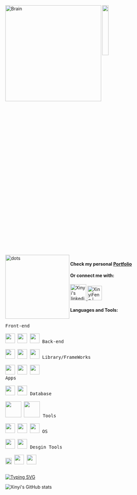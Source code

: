 <img align="left" alt="Brain" width="300" src="https://miro.medium.com/max/1400/1*qdAW1TjCN57h1lbuuzvchg.gif">


  <img src="https://github.com/vimalverma558/vimalverma558/blob/v2/img/hello.gif" width="20%">
   <img align="left" alt="dots" width="200" src="http://orig10.deviantart.net/6512/f/2013/236/1/5/heart_gif_by_heyrobots-d6jl5ut.png">

#### Check my personal [Portfolio](https://xinyis-portfolio-16341a.webflow.io/)

#### Or connect me with: 
<a href="https://www.linkedin.com/in/xinyi-feng-7b407622a/">
 <img alt="Xinyi's linkedin" src="https://www.logo.wine/a/logo/LinkedIn/LinkedIn-Icon-Logo.wine.svg" style= "width:50px;">
</a>
<a href="mailto:xinyifeng94@gmail.com">
<img align="mid" alt="XinyiFeng | email" width="45px" src="https://www.logo.wine/a/logo/Gmail/Gmail-Logo.wine.svg" src = "xinyifeng94@gmail.com" />
</a>

#### Languages and Tools:
<p style="display: inline-block;" align="left">
  <kbd>
    <kbd>Front-end</kbd>
    <br>
    <br>
    <img width="30px" src="https://cdn.jsdelivr.net/gh/devicons/devicon/icons/html5/html5-original.svg" /> 
    <img width="30px" src="https://cdn.jsdelivr.net/gh/devicons/devicon/icons/css3/css3-plain.svg" /> 
    <img width="30px" src="https://cdn.jsdelivr.net/gh/devicons/devicon/icons/javascript/javascript-original.svg" />
  </kbd>
  <kbd>
    <kbd>Back-end</kbd>
    <br>
    <br>
    <img width="30px" src="https://cdn.jsdelivr.net/gh/devicons/devicon/icons/php/php-original.svg" />
    <img width="30px" src="https://cdn.jsdelivr.net/gh/devicons/devicon/icons/typescript/typescript-original.svg" />
    <img width="30px" src="https://cdn.jsdelivr.net/gh/devicons/devicon/icons/nodejs/nodejs-original.svg" />
  </kbd>
  <kbd>
    <kbd>Library/FrameWorks</kbd>
    <br>
    <br>
    <img width="30px" src="https://cdn.jsdelivr.net/gh/devicons/devicon/icons/bootstrap/bootstrap-original.svg" />
    <img width="30px" src="https://cdn.jsdelivr.net/gh/devicons/devicon/icons/react/react-original.svg" />
    <img width="30px" src="https://cdn.jsdelivr.net/gh/devicons/devicon/icons/vuejs/vuejs-original.svg" />
  </kbd>
  <br>
  <kbd>
    <kbd>Apps</kbd>
    <br>
    <br>
    <img width="30px" src="https://cdn.jsdelivr.net/gh/devicons/devicon/icons/java/java-original.svg" />
    <img width="30px" src="https://cdn.jsdelivr.net/gh/devicons/devicon/icons/kotlin/kotlin-original.svg" />
  </kbd>
  <kbd>
    <kbd>Database</kbd>
    <br>
    <br>
    <img width="50px" src="https://firebase.google.com/static/downloads/brand-guidelines/PNG/logo-built_black.png" />
    <img width="50px" src="https://www.mysql.com/common/logos/logo-mysql-170x115.png" />
  </kbd>
  <kbd>
    <kbd>Tools</kbd>
    <br>
    <br>
    <img width="30px" src="https://cdn.jsdelivr.net/gh/devicons/devicon/icons/vscode/vscode-original.svg" />
    <img width="30px" src="https://upload.wikimedia.org/wikipedia/commons/9/9c/IntelliJ_IDEA_Icon.svg" />
    <img width="30px" src="https://upload.wikimedia.org/wikipedia/commons/1/1d/PyCharm_Icon.svg">
  </kbd>
  <kbd>
    <kbd>OS</kbd>
    <br>
    <br>
    <img width="30px" src="https://cdn.jsdelivr.net/gh/devicons/devicon/icons/linux/linux-original.svg" />
    <img width="30px" src="https://cdn.jsdelivr.net/gh/devicons/devicon/icons/windows8/windows8-original.svg" />
  </kbd>
  <kbd>
    <kbd>Desgin Tools</kbd>
    <br>
    <br>
    <img width="20px" src="https://upload.wikimedia.org/wikipedia/commons/3/33/Figma-logo.svg" />
    <img width="30px" src="https://cdn.icon-icons.com/icons2/2699/PNG/512/webflow_logo_icon_169218.png" />
    <img width="30px" src="https://cdn.icon-icons.com/icons2/3053/PNG/512/adobe_cc_macos_bigsur_icon_190457.png" />
  </kbd>
</p>


[![Typing SVG](https://readme-typing-svg.herokuapp.com?color=EDB63EFF&lines=Welcome+to+my+geek+space!;>>>>>>>>>>>>>>>>>>>>>>>>>>>>>)](https://git.io/typing-svg)

![Xinyi's GitHub stats](https://github-readme-stats.vercel.app/api?username=FentPams&show_icons=true&theme=light)

















